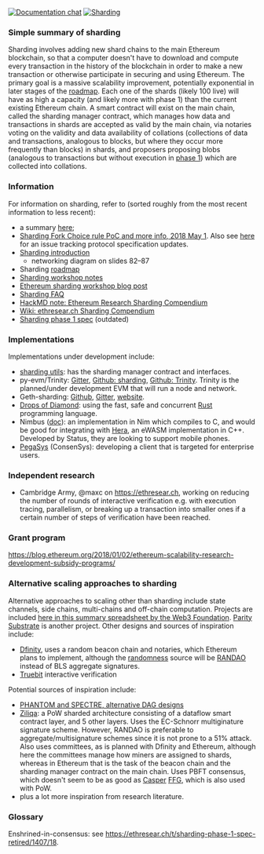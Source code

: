 [![Documentation chat](https://img.shields.io/badge/gitter-Docs%20chat-4AB495.svg)](https://gitter.im/ethereum/documentation)
[![Sharding](https://img.shields.io/badge/gitter-sharding-4AB495.svg)](https://gitter.im/ethereum/sharding)

### Simple summary of sharding

Sharding involves adding new shard chains to the main Ethereum blockchain, so that a computer doesn't have to download and compute every transaction in the history of the blockchain in order to make a new transaction or otherwise participate in securing and using Ethereum. The primary goal is a massive scalability improvement, potentially exponential in later stages of the [roadmap](https://github.com/ethereum/wiki/wiki/Sharding-roadmap). Each one of the shards (likely 100 live) will have as high a capacity (and likely more with phase 1) than the current existing Ethereum chain. A smart contract will exist on the main chain, called the sharding manager contract, which manages how data and transactions in shards are accepted as valid by the main chain, via notaries voting on the validity and data availability of collations (collections of data and transactions, analogous to blocks, but where they occur more frequently than blocks) in shards, and proposers proposing blobs (analogous to transactions but without execution in [phase 1](https://github.com/ethereum/wiki/wiki/Sharding-roadmap)) which are collected into collations.

### Information

For information on sharding, refer to (sorted roughly from the most recent information to less recent):
- a summary [here](https://twitter.com/sinahab/status/992755776765792256);
- [Sharding Fork Choice rule PoC and more info, 2018 May 1](https://twitter.com/VitalikButerin/status/991021062811930624). Also see [here](https://github.com/Drops-of-Diamond/diamond_drops/issues/13) for an issue tracking protocol specification updates.
- [Sharding introduction](https://docs.google.com/presentation/d/1mdmmgQlRFUvznq1jdmRwkwEyQB0YON5yAg4ArxtanE4/edit?usp=sharing)
   * networking diagram on slides 82–87
- Sharding [roadmap](https://github.com/ethereum/wiki/wiki/Sharding-roadmap)
- [Sharding workshop notes](https://hackmd.io/s/HJ_BbgCFz#%E2%9F%A0-General-Introduction)
- [Ethereum sharding workshop blog post](https://medium.com/@icebearhww/ethereum-sharding-workshop-in-taipei-a44c0db8b8d9)
- [Sharding FAQ](https://github.com/ethereum/wiki/wiki/Sharding-FAQ)
- [HackMD note: Ethereum Research Sharding Compendium](http://notes.ethereum.org/s/BJc_eGVFM)
- [Wiki: ethresear.ch Sharding Compendium](https://github.com/ethereum/wiki/wiki/Wiki:-ethresear.ch-Sharding-Compendium)
- [Sharding phase 1 spec](https://ethresear.ch/t/sharding-phase-1-spec/1407) (outdated)

### Implementations
Implementations under development include:
- [sharding utils](https://github.com/ethereum/sharding): has the sharding manager contract and interfaces.
- py-evm/Trinity: [Gitter](https://gitter.im/ethereum/py-evm), [Github: sharding](https://github.com/ethereum/py-evm/tree/sharding), [Github: Trinity](https://github.com/ethereum/py-evm/tree/trinity). Trinity is the planned/under development EVM that will run a node and network.
- Geth-sharding: [Github](https://github.com/prysmaticlabs/geth-sharding), [Gitter](https://gitter.im/prysmaticlabs/geth-sharding), [website](https://prysmaticlabs.com/).
- [Drops of Diamond](https://github.com/Drops-of-Diamond/diamond_drops): using the fast, safe and concurrent [Rust](https://www.rust-lang.org/en-US/) programming language.
- Nimbus ([doc](https://docs.google.com/document/d/14u65XVNLOd83cq3t7wNC9UPweZ6kPWvmXwRTWWn0diQ/edit#)): an implementation in Nim which compiles to C, and would be good for integrating with [Hera](https://github.com/ewasm/hera), an eWASM implementation in C++. Developed by Status, they are looking to support mobile phones.
- [PegaSys](https://twitter.com/PegasysEng) (ConsenSys): developing a client that is targeted for enterprise users.

### Independent research
- Cambridge Army, @maxc on https://ethresear.ch, working on reducing the number of rounds of interactive verification e.g. with execution tracing, parallelism, or breaking up a transaction into smaller ones if a certain number of steps of verification have been reached.

### Grant program

https://blog.ethereum.org/2018/01/02/ethereum-scalability-research-development-subsidy-programs/

### Alternative scaling approaches to sharding

Alternative approaches to scaling other than sharding include state channels, side chains, multi-chains and off-chain computation. Projects are included [here in this summary spreadsheet by the Web3 Foundation](https://docs.google.com/spreadsheets/d/1BQ0bK_LhSQvxtvXryVoIcmxeKMuVJCq6oD0aS5_hpC8). [Parity Substrate](https://www.reddit.com/r/ethereum/comments/8dgoup/parity_substrate/) is another project. Other designs and sources of inspiration include:
- [Dfinity](https://www.dfinity.org/pdf-viewer/pdfs/viewer?file=../library/dfinity-consensus.pdf), uses a random beacon chain and notaries, which Ethereum plans to implement, although the [randomness](https://github.com/ethereum/wiki/wiki/Topics-that-span-across-research-categories:-randomness,-economics,-etc.#randomness) source will be [RANDAO](https://github.com/ethereum/research/blob/master/sharding_fork_choice_poc/beacon_chain_node.py) instead of BLS aggregate signatures.
- [Truebit](https://truebit.io/) interactive verification

Potential sources of inspiration include:
- [PHANTOM and SPECTRE, alternative DAG designs](https://ethresear.ch/t/phantom-and-spectre-by-a-zohar-and-y-sompolinsky/1888)
- [Ziliqa](https://docs.zilliqa.com/whitepaper.pdf): a PoW sharded architecture consisting of a dataflow smart contract layer, and 5 other layers. Uses the EC-Schnorr multiginature signature scheme. However, RANDAO is preferable to aggregate/multisignature schemes since it is not prone to a 51% attack. Also uses committees, as is planned with Dfinity and Ethereum, although here the committees manage how miners are assigned to shards, whereas in Ethereum that is the task of the beacon chain and the sharding manager contract on the main chain. Uses PBFT consensus, which doesn't seem to be as good as [Casper](https://github.com/ethereum/wiki/wiki/Casper-Proof-of-Stake-compendium) [FFG](https://eips.ethereum.org/EIPS/eip-1011), which is also used with PoW.
- plus a lot more inspiration from research literature.

### Glossary

Enshrined-in-consensus: see https://ethresear.ch/t/sharding-phase-1-spec-retired/1407/18.